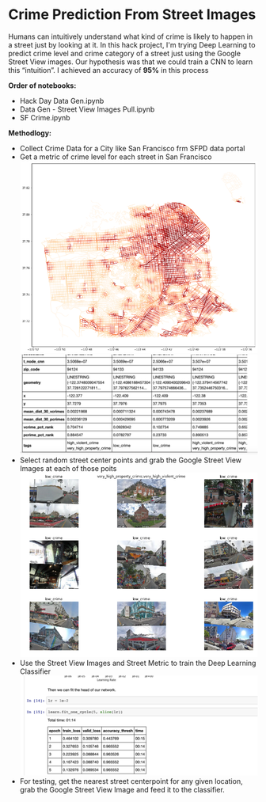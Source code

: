# Crime Prediction From Street Images

Humans can intuitively understand what kind of crime is likely to happen in a street just by looking at it. In this hack project, I'm trying Deep Learning to predict crime level and crime category of a street just using the Google Street View images. Our hypothesis was that we could train a CNN to learn this “intuition”. I achieved an accuracy of **95%** in this process


**Order of notebooks:** 
- Hack Day Data Gen.ipynb
- Data Gen - Street View Images Pull.ipynb
- SF Crime.ipynb


**Methodlogy:**
- Collect Crime Data for a City like San Francisco frm SFPD data portal
- Get a metric of crime level for each street in San Francisco
  ![Crime in SF](https://github.com/athuly/Crime_Prediction_4m_Street_Images/blob/master/Images/download%20(1).png)
  ![Crime Metric](https://github.com/athuly/Crime_Prediction_4m_Street_Images/blob/master/Images/Screen%20Shot%202019-03-09%20at%204.48.02%20PM.png)
- Select random street center points and grab the Google Street View Images at each of those poits
  ![Google Street View Image](https://github.com/athuly/Crime_Prediction_4m_Street_Images/blob/master/Images/download.png)
- Use the Street View Images and Street Metric to train the Deep Learning Classifier
  ![Results](https://github.com/athuly/Crime_Prediction_4m_Street_Images/blob/master/Images/Screen%20Shot%202019-03-09%20at%204.44.12%20PM.png)
- For testing, get the nearest street centerpoint for any given location, grab the Google Street View Image and feed it to the classifier. 
 
